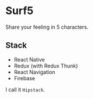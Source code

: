# Surf5

Share your feeling in 5 characters.

## Stack

- React Native
- Redux (with Redux Thunk)
- React Navigation
- Firebase

I call it `Hipstack`.
